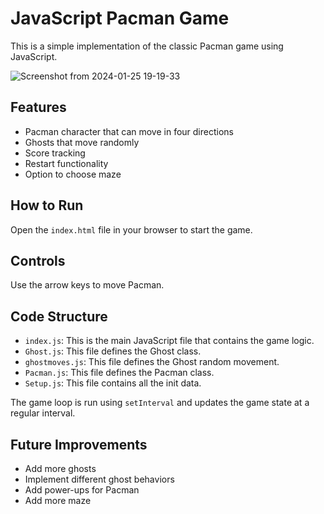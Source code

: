 # JavaScript Pacman Game

This is a simple implementation of the classic Pacman game using JavaScript.

![Screenshot from 2024-01-25 19-19-33](https://github.com/nindyahapsari/pacman-retro-game/assets/38020437/03e01270-28f7-47d9-8cb5-a7e9e7323c7e)

## Features

- Pacman character that can move in four directions
- Ghosts that move randomly
- Score tracking
- Restart functionality
- Option to choose maze

## How to Run

Open the `index.html` file in your browser to start the game.

## Controls

Use the arrow keys to move Pacman.

## Code Structure

- `index.js`: This is the main JavaScript file that contains the game logic.
- `Ghost.js`: This file defines the Ghost class.
- `ghostmoves.js`: This file defines the Ghost random movement.
- `Pacman.js`: This file defines the Pacman class.
- `Setup.js`: This file contains all the init data.

The game loop is run using `setInterval` and updates the game state at a regular interval.

## Future Improvements

- Add more ghosts
- Implement different ghost behaviors
- Add power-ups for Pacman
- Add more maze

